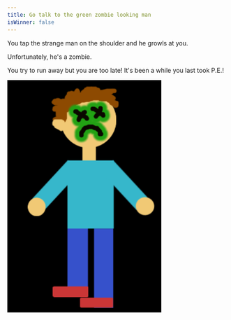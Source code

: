 ```yaml
---
title: Go talk to the green zombie looking man
isWinner: false
---
```

You tap the strange man on the shoulder and he growls at you.

Unfortunately, he's a zombie. 

You try to run away but you are too late! It's been a while you last took P.E.!

![zombieyou](zombieyou.png) 
